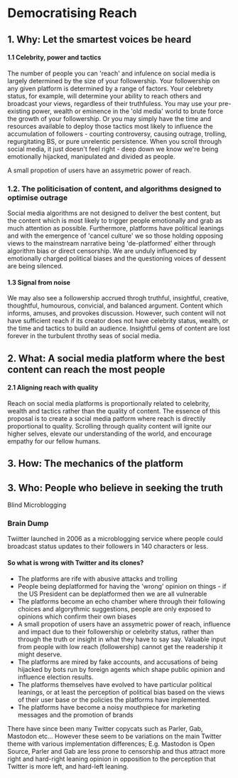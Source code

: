 # Democratising Reach

## 1. Why: Let the smartest voices be heard

#### 1.1 Celebrity, power and tactics
The number of people you can 'reach' and infulence on social media is largely determined by the size of your followership. Your followership on any given platform is determined by a range of factors. Your celebrety status, for example, will determine your ability to reach others and broadcast your views, regardless of their truthfuless. You may use your pre-existing power, wealth or eminence in the 'old media' world to brute force the growth of your followership. Or you may simply have the time and resources available to deploy those tactics most likely to influence the accumulation of followers - courting controversy, causing outrage, trolling, regurgitating BS, or pure unrelentic persistence. When you scroll through social media, it just doesn't feel right - deep down we know we're being emotionally hijacked, manipulated and divided as people.

A small propotion of users have an assymetric power of reach.

### 1.2. The politicisation of content, and algorithms designed to optimise outrage
Social media algorithms are not designed to deliver the best content, but the content which is most likely to trigger people emotionally and grab as much attention as possible. Furthermore, platforms have political leanings and with the emergence of 'cancel culture' we so those holding opposing views to the mainstream narrative being 'de-platformed' either through algorithm bias or direct censorship. We are unduly influenced by emotionally charged political biases and the questioning voices of dessent are being silenced.

#### 1.3 Signal from noise
We may also see a followership accrued throgh truthful, insightful, creative, thoughtful, humourous, convicial, and balanced argument. Content which informs, amuses, and provokes discussion. However, such content will not have sufficient reach if its creator does not have celebrity status, wealth, or the time and tactics to build an audience. Insightful gems of content are lost forever in the turbulent throthy seas of social media. 

## 2. What: A social media platform where the best content can reach the most people

#### 2.1 Aligning reach with quality
Reach on social media platforms is proportionally related to celebrity, wealth and tactics rather than the quality of content. The essence of this proposal is to create a social media patform where reach is directily proportional to quality. Scrolling through quality content will ignite our higher selves, elevate our understanding of the world, and encourage empathy for our fellow humans.



## 3. How: The mechanics of the platform




## 3. Who: People who believe in seeking the truth 

Blind Microblogging


### Brain Dump
Twiitter launched in 2006 as a microblogging service where people could broadcast status updates to their followers in 140 characters or less.

#### So what is wrong with Twitter and its clones?
* The platforms are rife with abusive attacks and trolling
* People being deplatformed for having the 'wrong' opinion on things - if the US President can be deplatformed then we are all vulnerable
* The platforms become an echo chamber where through their following choices and algorythmic suggestions, people are only exposed to opinions which confirm their own biases
* A small propotion of users have an assymetric power of reach, influence and impact due to their followership or celebrity status, rather than through the truth or insight in what they have to say say.  Valuable input from people with low reach (followership) cannot get the readership it might deserve.
* The platforms are mired by fake accounts, and accusations of being hijacked by bots run by foreign agents which shape public opinion and influence election results.
* The platforms themselves have evolved to have particular political leanings, or at least the perception of political bias based on the views of their user base or the policies the platforms have implemented.
* The platforms have become a noisy mouthpiece for marketing messages and the promotion of brands




There have since been many Twitter copycats such as Parler, Gab, Mastodon etc...  However these seem to be variations on the main Twitter theme with various implementation differences; E.g. Mastodon is Open Source, Parler and Gab are less prone to censorship and thus attract more right and hard-right leaning opinion in opposition to the perception that Twitter is more left, and hard-left leaning.
